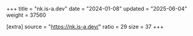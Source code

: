 +++
title = "nk.is-a.dev"
date = "2024-01-08"
updated = "2025-06-04"
weight = 37560

[extra]
source = "https://nk.is-a.dev/"
ratio = 29
size = 37
+++
